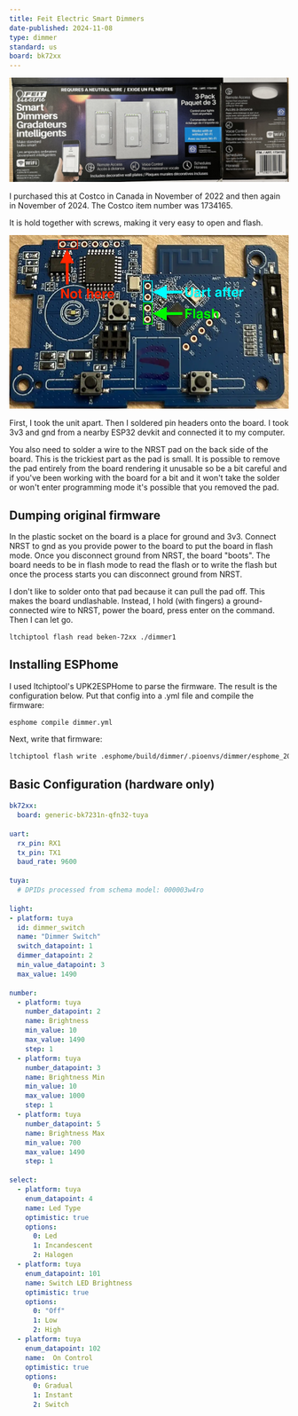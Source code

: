 ```yaml
---
title: Feit Electric Smart Dimmers
date-published: 2024-11-08
type: dimmer
standard: us
board: bk72xx
---
```

![Product Image](Feit-DIMSMART-3-CAN.jpg "Box Image")

I purchased this at Costco in Canada in November of 2022 and then again in November of 2024. The Costco item number was 1734165.

It is hold together with screws, making it very easy to open and flash.

![Board](board.jpg "Board")

First, I took the unit apart. Then I soldered pin headers onto the board. I took 3v3 and gnd from a nearby ESP32 devkit and connected it to my computer.

You also need to solder a wire to the NRST pad on the back side of the board. This is the trickiest part as the pad is small. It is possible to remove the pad entirely from the board rendering it unusable so be a bit careful and if you've been working with the board for a bit and it won't take the solder or won't enter programming mode it's possible that you removed the pad.

## Dumping original firmware

In the plastic socket on the board is a place for ground and 3v3. Connect NRST to gnd as you provide power to the board to put the board in flash mode. Once you disconnect ground from NRST, the board "boots". The board needs to be in flash mode to read the flash or to write the flash but once the process starts you can disconnect ground from NRST.

I don't like to solder onto that pad because it can pull the pad off. This makes the board undlashable. Instead, I hold (with fingers) a ground-connected wire to NRST, power the board, press enter on the command. Then I can let go.

```bash
ltchiptool flash read beken-72xx ./dimmer1
```

## Installing ESPhome

I used ltchiptool's UPK2ESPHome to parse the firmware. The result is the configuration below. Put that config into a .yml file and compile the firmware:

```bash
esphome compile dimmer.yml
```

Next, write that firmware:

```bash
ltchiptool flash write .esphome/build/dimmer/.pioenvs/dimmer/esphome_2024.10.0_generic-bk7231n-qfn32-tuya_bk7231n_lt1.7.0.uf2 --device=/dev/tty.usbserial-0001
```

## Basic Configuration (hardware only)

```yaml
bk72xx:
  board: generic-bk7231n-qfn32-tuya

uart:
  rx_pin: RX1
  tx_pin: TX1
  baud_rate: 9600

tuya:
  # DPIDs processed from schema model: 000003w4ro

light:
- platform: tuya
  id: dimmer_switch
  name: "Dimmer Switch"
  switch_datapoint: 1
  dimmer_datapoint: 2
  min_value_datapoint: 3
  max_value: 1490

number:
  - platform: tuya
    number_datapoint: 2
    name: Brightness
    min_value: 10
    max_value: 1490
    step: 1
  - platform: tuya
    number_datapoint: 3
    name: Brightness Min
    min_value: 10
    max_value: 1000
    step: 1
  - platform: tuya
    number_datapoint: 5
    name: Brightness Max
    min_value: 700
    max_value: 1490
    step: 1

select:
  - platform: tuya
    enum_datapoint: 4
    name: Led Type
    optimistic: true
    options:
      0: Led
      1: Incandescent
      2: Halogen
  - platform: tuya
    enum_datapoint: 101
    name: Switch LED Brightness
    optimistic: true
    options:
      0: "Off"
      1: Low
      2: High
  - platform: tuya
    enum_datapoint: 102
    name:  On Control
    optimistic: true
    options:
      0: Gradual
      1: Instant
      2: Switch
```
